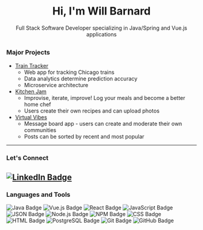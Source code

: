 <h1 align="center">Hi, I'm Will Barnard</h1>
<p align="center">Full Stack Software Developer specializing in Java/Spring and Vue.js applications</p>
<h2></h2>

### Major Projects

- <a href="http://train-tracker.will-barnard.com">Train Tracker</a>
    - Web app for tracking Chicago trains
    - Data analytics determine prediction accuracy
    - Microservice architecture
- <a href="http://kitchen-jam.com">Kitchen Jam</a>
    - Improvise, iterate, improve! Log your meals and become a better home chef
    - Users create their own recipes and can upload photos
- <a href="http://virtual-vibes.will-barnard.com">Virtual Vibes</a>
    - Message board app - users can create and moderate their own communities
    - Posts can be sorted by recent and most popular
---
### Let's Connect
[![LinkedIn Badge](https://img.shields.io/badge/LinkedIn-0077B5?style=for-the-badge&logo=linkedin&logoColor=white)](https://www.linkedin.com/in/will-barnard-dev/)
---
### Languages and Tools
![Java Badge](https://img.shields.io/badge/Java-ED8B00?style=for-the-badge&logo=openjdk&logoColor=white)
![Vue.js Badge](https://img.shields.io/badge/Vue.js-35495E?style=for-the-badge&logo=vuedotjs&logoColor=4FC08D)
![React Badge](https://img.shields.io/badge/React-20232A?style=for-the-badge&logo=react&logoColor=61DAFB)
![JavaScript Badge](https://img.shields.io/badge/JavaScript-323330?style=for-the-badge&logo=javascript&logoColor=F7DF1E)
![JSON Badge](https://img.shields.io/badge/json-5E5C5C?style=for-the-badge&logo=json&logoColor=white)
![Node.js Badge](https://img.shields.io/badge/Node.js-339933?style=for-the-badge&logo=nodedotjs&logoColor=white)
![NPM Badge](https://img.shields.io/badge/npm-CB3837?style=for-the-badge&logo=npm&logoColor=white)
![CSS Badge](https://img.shields.io/badge/CSS3-1572B6?style=for-the-badge&logo=css3&logoColor=white) 
![HTML Badge](https://img.shields.io/badge/HTML5-E34F26?style=for-the-badge&logo=html5&logoColor=white)
![PostgreSQL Badge](https://img.shields.io/badge/PostgreSQL-316192?style=for-the-badge&logo=postgresql&logoColor=white) 
![Git Badge](https://img.shields.io/badge/Git-F05032?style=for-the-badge&logo=git&logoColor=white) 
![GitHub Badge](https://img.shields.io/badge/GitHub-100000?style=for-the-badge&logo=github&logoColor=white) 
